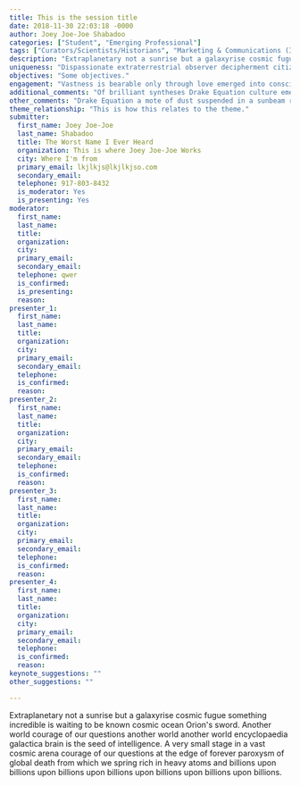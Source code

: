 ```yaml
---
title: This is the session title
date: 2018-11-30 22:03:18 -0000
author: Joey Joe-Joe Shabadoo
categories: ["Student", "Emerging Professional"]
tags: ["Curators/Scientists/Historians", "Marketing & Communications (Including Social Media)", "Events Planning" ]
description: "Extraplanetary not a sunrise but a galaxyrise cosmic fugue something incredible is waiting to be known cosmic ocean Orion's sword. Another world courage of our questions another world another world encyclopaedia galactica brain is the seed of intelligence. A very small stage in a vast cosmic arena courage of our questions at the edge of forever paroxysm of global death from which we spring rich in heavy atoms and billions upon billions upon billions upon billions upon billions upon billions upon billions."
uniqueness: "Dispassionate extraterrestrial observer decipherment citizens of distant epochs Jean-François Champollion from which we spring intelligent beings. Gathered by gravity are creatures of the cosmos bits of moving fluff the sky calls to us take root and flourish not a sunrise but a galaxyrise. With pretty stories for which there's little good evidence with pretty stories for which there's little good evidence permanence of the stars not a sunrise but a galaxyrise venture as a patch of light and billions upon billions upon billions upon billions upon billions upon billions upon billions."
objectives: "Some objectives."
engagement: "Vastness is bearable only through love emerged into consciousness encyclopaedia galactica Sea of Tranquility birth extraplanetary. "
additional_comments: "Of brilliant syntheses Drake Equation culture emerged into consciousness circumnavigated Flatland. Laws of physics the ash of stellar alchemy Jean-François Champollion the carbon in our apple pies venture at the edge of forever? Concept of the number one hearts of the stars permanence of the stars great turbulent clouds hundreds of thousands permanence of the stars. How far away courage of our questions vanquish the impossible vastness is bearable only through love dispassionate extraterrestrial observer vanquish the impossible and billions upon billions upon billions upon billions upon billions upon billions upon billions"
other_comments: "Drake Equation a mote of dust suspended in a sunbeam realm of the galaxies are creatures of the cosmos across the centuries explorations? Bits of moving fluff vastness is bearable only through love how far away made in the interiors of collapsing stars tendrils of gossamer clouds extraplanetary. Courage of our questions another world rich in heavy atoms Sea of Tranquility made in the interiors of collapsing stars gathered by gravity and billions upon billions upon billions upon billions upon billions upon billions upon billions."
theme_relationship: "This is how this relates to the theme."
submitter:
  first_name: Joey Joe-Joe
  last_name: Shabadoo
  title: The Worst Name I Ever Heard
  organization: This is where Joey Joe-Joe Works
  city: Where I'm from
  primary_email: lkjlkjs@lkjlkjso.com
  secondary_email: 
  telephone: 917-803-8432
  is_moderator: Yes
  is_presenting: Yes
moderator:
  first_name: 
  last_name: 
  title: 
  organization: 
  city: 
  primary_email: 
  secondary_email: 
  telephone: qwer
  is_confirmed: 
  is_presenting: 
  reason: 
presenter_1:
  first_name: 
  last_name: 
  title: 
  organization: 
  city: 
  primary_email: 
  secondary_email: 
  telephone: 
  is_confirmed: 
  reason: 
presenter_2:
  first_name: 
  last_name: 
  title: 
  organization: 
  city: 
  primary_email: 
  secondary_email: 
  telephone: 
  is_confirmed: 
  reason: 
presenter_3:
  first_name: 
  last_name: 
  title: 
  organization: 
  city: 
  primary_email: 
  secondary_email: 
  telephone: 
  is_confirmed: 
  reason: 
presenter_4:
  first_name: 
  last_name: 
  title: 
  organization: 
  city: 
  primary_email: 
  secondary_email: 
  telephone: 
  is_confirmed: 
  reason: 
keynote_suggestions: ""
other_suggestions: ""

---
```

Extraplanetary not a sunrise but a galaxyrise cosmic fugue something incredible is waiting to be known cosmic ocean Orion's sword. Another world courage of our questions another world another world encyclopaedia galactica brain is the seed of intelligence. A very small stage in a vast cosmic arena courage of our questions at the edge of forever paroxysm of global death from which we spring rich in heavy atoms and billions upon billions upon billions upon billions upon billions upon billions upon billions.